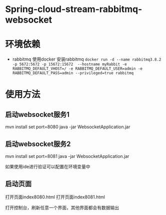 # Spring-cloud-stream-rabbitmq-websocket
# 环境依赖
- rabbitmq
使用docker 安装rabbitmq
`docker run -d --name rabbitmq3.8.2 -p 5672:5672 -p 15672:15672  --hostname myRabbit -e RABBITMQ_DEFAULT_VHOST=/ -e RABBITMQ_DEFAULT_USER=admin -e RABBITMQ_DEFAULT_PASS=admin --privileged=true rabbitmq`

# 使用方法
## 启动websocket服务1
mvn install
set port=8080 
java -jar WebsocketApplication.jar

## 启动websocket服务2
mvn install
set port=8081 
java -jar WebsocketApplication.jar

如果使用ide进行验证可以配置在环境变量中
## 启动页面
打开页面index8080.html
打开页面index8081.html

打开控制台，刷新任意一个界面，其他界面都会有数据输出
